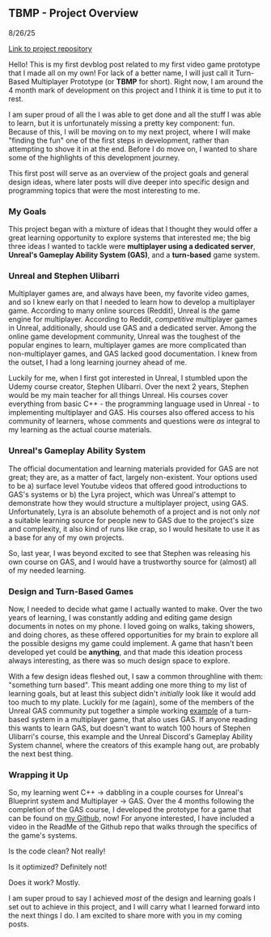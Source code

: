## TBMP - Project Overview

8/26/25

[Link to project repository](https://github.com/leavemydogalone/Prototype)

Hello! This is my first devblog post related to my first video game prototype that I made all on my own! For lack of a better name, I will just call it Turn-Based Multiplayer Prototype (or **TBMP** for short). Right now, I am around the 4 month mark of development on this project and I think it is time to put it to rest.

I am super proud of all the I was able to get done and all the stuff I was able to learn, but it is unfortunately missing a pretty key component: fun. Because of this, I will be moving on to my next project, where I will make "finding the fun" one of the first steps in development, rather than attempting to shove it in at the end. Before I do move on, I wanted to share some of the highlights of this development journey.

This first post will serve as an overview of the project goals and general design ideas, where later posts will dive deeper into specific design and programming topics that were the most interesting to me.

### My Goals

This project began with a mixture of ideas that I thought they would offer a great learning opportunity to explore systems that interested me; the big three ideas I wanted to tackle were **multiplayer using a dedicated server**, **Unreal's Gameplay Ability System (GAS)**, and a **turn-based** game system.

### Unreal and Stephen Ulibarri

Multiplayer games are, and always have been, my favorite video games, and so I knew early on that I needed to learn how to develop a multiplayer game. According to many online sources (Reddit), Unreal is _the_ game engine for multiplayer. According to Reddit, _competitive_ multiplayer games in Unreal, additionally, should use GAS and a dedicated server. Among the online game development community, Unreal was the toughest of the popular engines to learn, multiplayer games are more complicated than non-multiplayer games, and GAS lacked good documentation. I knew from the outset, I had a long learning journey ahead of me.

Luckily for me, when I first got interested in Unreal, I stumbled upon the Udemy course creator, Stephen Ulibarri. Over the next 2 years, Stephen would be my main teacher for all things Unreal. His courses cover everything from basic C++ - the programming language used in Unreal - to implementing multiplayer and GAS. His courses also offered access to his community of learners, whose comments and questions were _as_ integral to my learning as the actual course materials.

### Unreal's Gameplay Ability System

The official documentation and learning materials provided for GAS are not great; they are, as a matter of fact, largely non-existent. Your options used to be a) surface level Youtube videos that offered good introductions to GAS's systems or b) the Lyra project, which was Unreal's attempt to demonstrate how they would structure a multiplayer project, using GAS. Unfortunately, Lyra is an absolute behemoth of a project and is not only _not_ a suitable learning source for people new to GAS due to the project's size and complexity, it also kind of runs like crap, so I would hesitate to use it as a base for any of my own projects.

So, last year, I was beyond excited to see that Stephen was releasing his own course on GAS, and I would have a trustworthy source for (almost) all of my needed learning.

### Design and Turn-Based Games

Now, I needed to decide what game I actually wanted to make. Over the two years of learning, I was constantly adding and editing game design documents in notes on my phone. I loved going on walks, taking showers, and doing chores, as these offered opportunities for my brain to explore all the possible designs my game could implement. A game that hasn't been developed yet could be **anything**, and that made this ideation process always interesting, as there was so much design space to explore.

With a few design ideas fleshed out, I saw a common throughline with them: "something turn based". This meant adding one more thing to my list of learning goals, but at least this subject didn't _initially_ look like it would add too much to my plate. Luckily for me (again), some of the members of the Unreal GAS community put together a simple working [example](https://github.com/Narxim/Narxim-GAS-Example) of a turn-based system in a multiplayer game, that also uses GAS. If anyone reading this wants to learn GAS, but doesn't want to watch 100 hours of Stephen Ulibarri's course, this example and the Unreal Discord's Gameplay Ability System channel, where the creators of this example hang out, are probably the next best thing.

### Wrapping it Up

So, my learning went C++ -> dabbling in a couple courses for Unreal's Blueprint system and Multiplayer -> GAS. Over the 4 months following the completion of the GAS course, I developed the prototype for a game that can be found on [my Github](https://github.com/leavemydogalone/Prototype), now! For anyone interested, I have included a video in the ReadMe of the Github repo that walks through the specifics of the game's systems.

Is the code clean? Not really!

Is it optimized? Definitely not!

Does it work? Mostly.

I am super proud to say I achieved _most_ of the design and learning goals I set out to achieve in this project, and I will carry what I learned forward into the next things I do. I am excited to share more with you in my coming posts.
